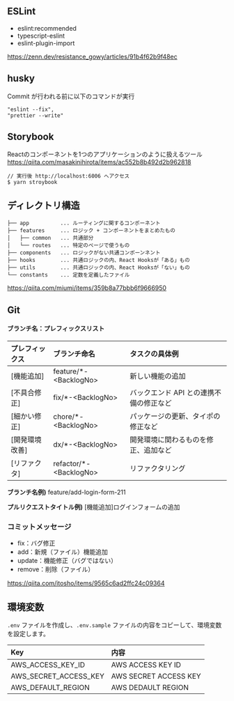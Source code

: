 ## ESLint
- eslint:recommended
- typescript-eslint
- eslint-plugin-import

https://zenn.dev/resistance_gowy/articles/91b4f62b9f48ec

## husky

Commit が行われる前に以下のコマンドが実行

```
"eslint --fix",
"prettier --write"
```

## Storybook

Reactのコンポーネントを1つのアプリケーションのように扱えるツール
https://qiita.com/masakinihirota/items/ac552b8b492d2b962818
```
// 実行後 http://localhost:6006 へアクセス
$ yarn stroybook
```

## ディレクトリ構造

```
├── app          ... ルーティングに関するコンポーネント
├── features     ... ロジック + コンポーネントをまとめたもの
│   ├── common   ... 共通部分
│   └── routes   ... 特定のページで使うもの
├── components   ... ロジックがない共通コンポーンネント
├── hooks        ... 共通ロジックの内、React Hooksが「ある」もの
├── utils        ... 共通ロジックの内、React Hooksが「ない」もの
└── constants    ... 定数を定義したファイル
```
https://qiita.com/miumi/items/359b8a77bbb6f9666950

## Git

#### ブランチ名：プレフィックスリスト

| プレフィックス | ブランチ命名            | タスクの具体例                          |
| :------------- | :---------------------- | :-------------------------------------- |
| [機能追加]     | feature/\*-\<BacklogNo\>  | 新しい機能の追加                        |
| [不具合修正]   | fix/\*-\<BacklogNo\>      | バックエンド API との連携不備の修正など |
| [細かい修正]   | chore/\*-\<BacklogNo\>    | パッケージの更新、タイポの修正など      |
| [開発環境改善] | dx/\*-\<BacklogNo\>       | 開発環境に関わるものを修正、追加など    |
| [リファクタ]   | refactor/\*-\<BacklogNo\> | リファクタリング                        |

**ブランチ名例)**
feature/add-login-form-211

**プルリクエストタイトル例)**
[機能追加]ログインフォームの追加

### コミットメッセージ

- fix：バグ修正
- add：新規（ファイル）機能追加
- update：機能修正（バグではない）
- remove：削除（ファイル）

https://qiita.com/itosho/items/9565c6ad2ffc24c09364

## 環境変数

`.env` ファイルを作成し、`.env.sample` ファイルの内容をコピーして、環境変数を設定します。

| Key | 内容   |
| :------------- | :---------------------- |
| AWS_ACCESS_KEY_ID | AWS ACCESS KEY ID     |
| AWS_SECRET_ACCESS_KEY | AWS SECRET ACCESS KEY |
| AWS_DEFAULT_REGION | AWS DEDAULT REGION |